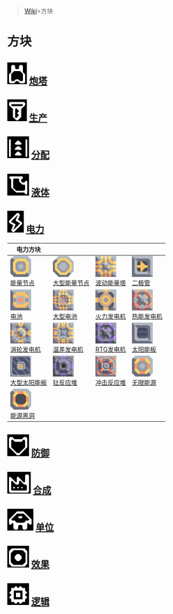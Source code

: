 >[Wiki](../zhcn.md)>方块
# 方块

## ![turret](../assets/icons50/turret.png) [炮塔](zhcn/blocks/turrets.md)  

## ![production](../assets/icons50/production.png) [生产](zhcn/blocks/production.md)  

## ![distribution](../assets/icons50/distribution.png) [分配](zhcn/blocks/distribution.md)  

## ![liquid](../assets/icons50/liquid.png) [液体](zhcn/blocks/liquid.md)  

## ![power_](../assets/icons50/power_.png) [电力](zhcn/blocks/power.md)  
|电力方块||||  
|----|----|----|----|  
|[![](../images/block-power-node-xlarge.png)<br>能量节点](blocks/power/power-node.md)|[![](../images/block-power-node-large-xlarge.png)<br>大型能量节点](blocks/power/power-node-large.md)|[![](../images/block-surge-tower-xlarge.png)<br>波动能量塔](blocks/power/surge-tower.md)|[![](../images/block-diode-xlarge.png)<br>二极管](blocks/power/diode.md)|  
|[![](../images/block-battery-xlarge.png)<br>电池](blocks/power/battery.md)|[![](../images/block-battery-large-xlarge.png)<br>大型电池](blocks/power/battery-large.md)|[![](../images/block-combustion-generator-xlarge.png)<br>火力发电机](blocks/power/combustion-generator.md)|[![](../images/block-thermal-generator-xlarge.png)<br>热能发电机](blocks/power/thermal-generator.md)|  
|[![](../images/block-steam-generator-xlarge.png)<br>涡轮发电机](blocks/power/steam-generator.md)|[![](../images/block-differential-generator-xlarge.png)<br>温差发电机](blocks/power/differential-generator-large.md)|[![](../images/block-rtg-generator-xlarge.png)<br>RTG发电机](blocks/power/rtg-generator.md)|[![](../images/block-solar-panel-xlarge.png)<br>太阳能板](blocks/power/solar-panel.md)|  
|[![](../images/block-solar-panel-large-xlarge.png)<br>大型太阳能板](blocks/power/solar-panel-large.md)|[![](../images/block-thorium-reactor-xlarge.png)<br>钍反应堆](blocks/power/thorium-reactor.md)|[![](../images/block-impact-reactor-xlarge.png)<br>冲击反应堆](blocks/power/impact-reactor.md)|[![](../images/block-power-source-xlarge.png)<br>无限能源](blocks/power/power-source.md)|  
|[![](../images/block-power-void-xlarge.png)<br>能源黑洞](blocks/power/power-void.md)||||

## ![defense](../assets/icons50/defense.png) [防御](zhcn/blocks/defense.md)  

## ![crafting](../assets/icons50/crafting.png) [合成](zhcn/blocks/crafting.md)  

## ![units](../assets/icons50/units.png) [单位](zhcn/blocks/units.md)  

## ![effect](../assets/icons50/effect.png) [效果](zhcn/blocks/effects.md)  

## ![logic](../assets/icons50/logic.png) [逻辑](zhcn/blocks/logic.md)  
